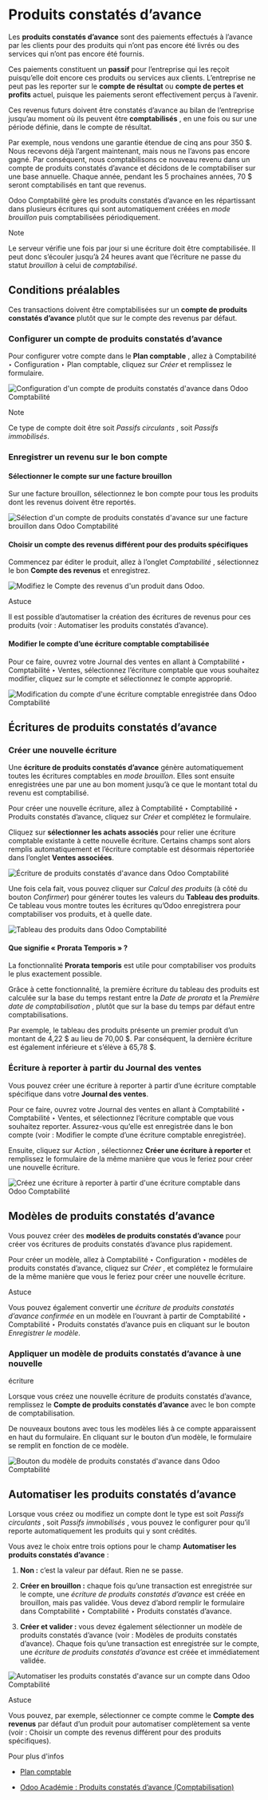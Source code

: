 # Produits constatés d’avance

Les **produits constatés d’avance** sont des paiements effectués à l’avance
par les clients pour des produits qui n’ont pas encore été livrés ou des
services qui n’ont pas encore été fournis.

Ces paiements constituent un **passif** pour l’entreprise qui les reçoit
puisqu’elle doit encore ces produits ou services aux clients. L’entreprise ne
peut pas les reporter sur le **compte de résultat** ou **compte de pertes et
profits** actuel, puisque les paiements seront effectivement perçus à
l’avenir.

Ces revenus futurs doivent être constatés d’avance au bilan de l’entreprise
jusqu’au moment où ils peuvent être **comptabilisés** , en une fois ou sur une
période définie, dans le compte de résultat.

Par exemple, nous vendons une garantie étendue de cinq ans pour 350 $. Nous
recevons déjà l’argent maintenant, mais nous ne l’avons pas encore gagné. Par
conséquent, nous comptabilisons ce nouveau revenu dans un compte de produits
constatés d’avance et décidons de le comptabiliser sur une base annuelle.
Chaque année, pendant les 5 prochaines années, 70 $ seront comptabilisés en
tant que revenus.

Odoo Comptabilité gère les produits constatés d’avance en les répartissant
dans plusieurs écritures qui sont automatiquement créées en _mode brouillon_
puis comptabilisées périodiquement.

Note

Le serveur vérifie une fois par jour si une écriture doit être comptabilisée.
Il peut donc s’écouler jusqu’à 24 heures avant que l’écriture ne passe du
statut _brouillon_ à celui de _comptabilisé_.

## Conditions préalables

Ces transactions doivent être comptabilisées sur un **compte de produits
constatés d’avance** plutôt que sur le compte des revenus par défaut.

### Configurer un compte de produits constatés d’avance

Pour configurer votre compte dans le **Plan comptable** , allez à Comptabilité
‣ Configuration ‣ Plan comptable, cliquez sur _Créer_ et remplissez le
formulaire.

![Configuration d'un compte de produits constatés d'avance dans Odoo
Comptabilité](../../../../_images/deferred_revenues01.png)

Note

Ce type de compte doit être soit _Passifs circulants_ , soit _Passifs
immobilisés_.

### Enregistrer un revenu sur le bon compte

#### Sélectionner le compte sur une facture brouillon

Sur une facture brouillon, sélectionnez le bon compte pour tous les produits
dont les revenus doivent être reportés.

![Sélection d'un compte de produits constatés d'avance sur une facture
brouillon dans Odoo Comptabilité](../../../../_images/deferred_revenues02.png)

#### Choisir un compte des revenus différent pour des produits spécifiques

Commencez par éditer le produit, allez à l’onglet _Comptabilité_ ,
sélectionnez le bon **Compte des revenus** et enregistrez.

![Modifiez le Compte des revenus d'un produit dans
Odoo.](../../../../_images/deferred_revenues03.png)

Astuce

Il est possible d’automatiser la création des écritures de revenus pour ces
produits (voir : Automatiser les produits constatés d’avance).

#### Modifier le compte d’une écriture comptable comptabilisée

Pour ce faire, ouvrez votre Journal des ventes en allant à Comptabilité ‣
Comptabilité ‣ Ventes, sélectionnez l’écriture comptable que vous souhaitez
modifier, cliquez sur le compte et sélectionnez le compte approprié.

![Modification du compte d'une écriture comptable enregistrée dans Odoo
Comptabilité](../../../../_images/deferred_revenues04.png)

## Écritures de produits constatés d’avance

### Créer une nouvelle écriture

Une **écriture de produits constatés d’avance** génère automatiquement toutes
les écritures comptables en _mode brouillon_. Elles sont ensuite enregistrées
une par une au bon moment jusqu’à ce que le montant total du revenu est
comptabilisé.

Pour créer une nouvelle écriture, allez à Comptabilité ‣ Comptabilité ‣
Produits constatés d’avance, cliquez sur _Créer_ et complétez le formulaire.

Cliquez sur **sélectionner les achats associés** pour relier une écriture
comptable existante à cette nouvelle écriture. Certains champs sont alors
remplis automatiquement et l’écriture comptable est désormais répertoriée dans
l’onglet **Ventes associées**.

![Écriture de produits constatés d'avance dans Odoo
Comptabilité](../../../../_images/deferred_revenues05.png)

Une fois cela fait, vous pouvez cliquer sur _Calcul des produits_ (à côté du
bouton _Confirmer_) pour générer toutes les valeurs du **Tableau des
produits**. Ce tableau vous montre toutes les écritures qu’Odoo enregistrera
pour comptabiliser vos produits, et à quelle date.

![Tableau des produits dans Odoo
Comptabilité](../../../../_images/deferred_revenues06.png)

#### Que signifie « Prorata Temporis » ?

La fonctionnalité **Prorata temporis** est utile pour comptabiliser vos
produits le plus exactement possible.

Grâce à cette fonctionnalité, la première écriture du tableau des produits est
calculée sur la base du temps restant entre la _Date de prorata_ et la
_Première date de comptabilisation_ , plutôt que sur la base du temps par
défaut entre comptabilisations.

Par exemple, le tableau des produits présente un premier produit d’un montant
de 4,22 $ au lieu de 70,00 $. Par conséquent, la dernière écriture est
également inférieure et s’élève à 65,78 $.

### Écriture à reporter à partir du Journal des ventes

Vous pouvez créer une écriture à reporter à partir d’une écriture comptable
spécifique dans votre **Journal des ventes**.

Pour ce faire, ouvrez votre Journal des ventes en allant à Comptabilité ‣
Comptabilité ‣ Ventes, et sélectionnez l’écriture comptable que vous souhaitez
reporter. Assurez-vous qu’elle est enregistrée dans le bon compte (voir :
Modifier le compte d’une écriture comptable enregistrée).

Ensuite, cliquez sur _Action_ , sélectionnez **Créer une écriture à reporter**
et remplissez le formulaire de la même manière que vous le feriez pour créer
une nouvelle écriture.

![Créez une écriture à reporter à partir d'une écriture comptable dans Odoo
Comptabilité](../../../../_images/deferred_revenues07.png)

## Modèles de produits constatés d’avance

Vous pouvez créer des **modèles de produits constatés d’avance** pour créer
vos écritures de produits constatés d’avance plus rapidement.

Pour créer un modèle, allez à Comptabilité ‣ Configuration ‣ modèles de
produits constatés d’avance, cliquez sur _Créer_ , et complétez le formulaire
de la même manière que vous le feriez pour créer une nouvelle écriture.

Astuce

Vous pouvez également convertir une _écriture de produits constatés d’avance
confirmée_ en un modèle en l’ouvrant à partir de Comptabilité ‣ Comptabilité ‣
Produits constatés d’avance puis en cliquant sur le bouton _Enregistrer le
modèle_.

### Appliquer un modèle de produits constatés d’avance à une nouvelle
écriture

Lorsque vous créez une nouvelle écriture de produits constatés d’avance,
remplissez le **Compte de produits constatés d’avance** avec le bon compte de
comptabilisation.

De nouveaux boutons avec tous les modèles liés à ce compte apparaissent en
haut du formulaire. En cliquant sur le bouton d’un modèle, le formulaire se
remplit en fonction de ce modèle.

![Bouton du modèle de produits constatés d'avance dans Odoo
Comptabilité](../../../../_images/deferred_revenues08.png)

## Automatiser les produits constatés d’avance

Lorsque vous créez ou modifiez un compte dont le type est soit _Passifs
circulants_ , soit _Passifs immobilisés_ , vous pouvez le configurer pour
qu’il reporte automatiquement les produits qui y sont crédités.

Vous avez le choix entre trois options pour le champ **Automatiser les
produits constatés d’avance** :

  1. **Non :** c’est la valeur par défaut. Rien ne se passe.

  2. **Créer en brouillon :** chaque fois qu’une transaction est enregistrée sur le compte, une _écriture de produits constatés d’avance_ est créée en brouillon, mais pas validée. Vous devez d’abord remplir le formulaire dans Comptabilité ‣ Comptabilité ‣ Produits constatés d’avance.

  3. **Créer et valider :** vous devez également sélectionner un modèle de produits constatés d’avance (voir : Modèles de produits constatés d’avance). Chaque fois qu’une transaction est enregistrée sur le compte, une _écriture de produits constatés d’avance_ est créée et immédiatement validée.

![Automatiser les produits constatés d'avance sur un compte dans Odoo
Comptabilité](../../../../_images/deferred_revenues09.png)

Astuce

Vous pouvez, par exemple, sélectionner ce compte comme le **Compte des
revenus** par défaut d’un produit pour automatiser complètement sa vente (voir
: Choisir un compte des revenus différent pour des produits spécifiques).

Pour plus d'infos

  * [Plan comptable](../get_started/chart_of_accounts.html)

  * [Odoo Académie : Produits constatés d’avance (Comptabilisation)](https://www.odoo.com/r/EWO)

